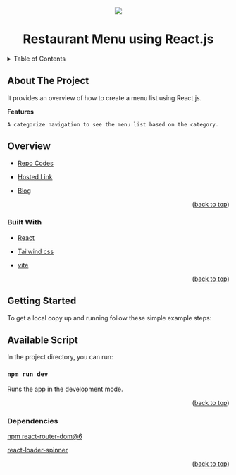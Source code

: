 <div id="top"></div>
<div align="center">
    <img src="./src/">
</div>
<h1  align="center" >Restaurant Menu using React.js</h1>
<!-- TABLE OF CONTENTS -->
<details>
  <summary>Table of Contents</summary>
  <ol>
    <li>
      <a href="#about-the-project">About The Project</a>
        <ul>
            <li><a href="#overview">Overview</a></li>
            <li><a href="#built-with">Built With</a></li>
            <li><a href="#getting-started">Getting Started</a></li>
            <li><a href="#available-script">Available Script</a></li>
            <li><a href="#dependencies">Dependencies</a></li>
        </ul>
    </li>      
  </ol>
</details>


## About The Project
It provides an overview of how to create a menu list using React.js.

**Features**
```
A categorize navigation to see the menu list based on the category.
```

## Overview

* [Repo Codes](https://github.com/ijayhub/menulist)

* [Hosted Link](https://nigerian-meals.netlify.app/)


* [Blog](https://ijaycent.hashnode.dev/creating-a-menu-using-reactjs)


<p align="right">(<a href="#top">back to top</a>)</p>

### Built With

* [React](https://reactjs.org/)

* [Tailwind css](https://tailwindcss.com/)

* [vite](https://vitejs.dev/guide/#scaffolding-your-first-vite-project)


<p align="right">(<a href="#top">back to top</a>)</p>

## Getting Started
To get a local copy up and running follow these simple example steps:

## Available Script

In the project directory, you can run:

 ### `npm run dev`

Runs the app in the development mode.



<p align="right">(<a href="#top">back to top</a>)</p>

### Dependencies
[npm react-router-dom@6](https://reactrouter.com/docs/en/v6/getting-started/installation)

[react-loader-spinner ](https://www.npmjs.com/package/react-loader-spinner)

<p align="right">(<a href="#top">back to top</a>)</p>


